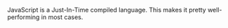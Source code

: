 JavaScript is a Just-In-Time compiled language. This makes it pretty well-performing in most cases. 